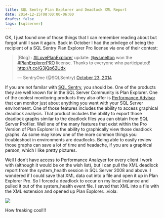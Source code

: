 ```yaml
---
title: SQL Sentry Plan Explorer and Deadlock XML Report
date: 2014-12-15T08:00:00-06:00
drafts: false
tags: [sqlserver]
---
```


OK, I just found one of those things that I can remember reading about but forgot until I saw it again. Back in October I had the privilege of being the recipient of a SQL Sentry Plan Explorer Pro license via one of their contest:
<blockquote class="twitter-tweet" data-lang="en"><p lang="en" dir="ltr">[Blog] : <a href="https://twitter.com/hashtag/ILovePlanExplorer?src=hash">#ILovePlanExplorer</a> update: <a href="https://twitter.com/wsmelton">@wsmelton</a> won the <a href="https://twitter.com/hashtag/PlanExplorerPRO?src=hash">#PlanExplorerPRO</a> license. Thanks to everyone who participated! <a href="http://t.co/G3jQp62Udx">http://t.co/G3jQp62Udx</a></p>&mdash; SentryOne (@SQLSentry) <a href="https://twitter.com/SQLSentry/status/525330087156404224">October 23, 2014</a></blockquote>
<script async src="//platform.twitter.com/widgets.js" charset="utf-8"></script>

If you are not familar with <a href="http://www.sqlsentry.com" target="_blank">SQL Sentry</a>, you should be. One of the products they are well known for in the SQL Server Community is Plan Explorer. One of the coolest monitoring products they also offer is <a href="http://www.sqlsentry.com/products/performance-advisor/sql-server-performance#prettyPhoto" target="_blank">Performance Advisor</a> that can monitor just about anything you want with your SQL Server environment. One of those features includes the ability to access graphical deadlock analysis. That product includes the ability to export those deadlock graphs similar to the deadlock files you can obtain from SQL Server Profiler. Well one of the many features that exist within the Pro Version of Plan Explorer is the ability to graphically view those deadlock graphs. As some may know one of the more common things you troubleshoot in environments are deadlocks. Being able to easily review those graphs can save a lot of time and headache, if you are a graphical person, which I like pretty pictures.

Well I don't have access to Performance Analzyer for every client I work with (although it would be on the wish list), but I can pull the XML deadlock report from the system_health session in SQL Server 2008 and above. I wondered if I could save that XML data out into a file and open it up in Plan Explorer Pro. So I forced a deadlock to occur on my local instance and pulled it out of the system_health event file. I saved that XML into a file with the XML extension and opened up Plan Explorer...viola:

![](/images/deadlockgraphicalview.png)

How freaking cool!!!
